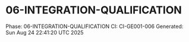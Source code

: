 # 06-INTEGRATION-QUALIFICATION
Phase: 06-INTEGRATION-QUALIFICATION
CI: CI-GE001-006
Generated: Sun Aug 24 22:41:20 UTC 2025
